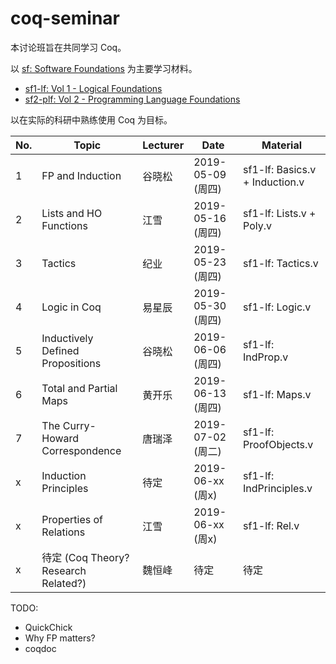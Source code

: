 ﻿# coq-seminar

本讨论班旨在共同学习 Coq。

以 [sf: Software Foundations](https://softwarefoundations.cis.upenn.edu/) 为主要学习材料。
- [sf1-lf: Vol 1 - Logical Foundations](https://softwarefoundations.cis.upenn.edu/lf-current/index.html)
- [sf2-plf: Vol 2 - Programming Language Foundations](https://softwarefoundations.cis.upenn.edu/plf-current/index.html)

以在实际的科研中熟练使用 Coq 为目标。

| No. |    Topic | Lecturer | Date | Material |	
| ----| ------| -------- | -----| ---------|
| 1   | FP and Induction | 谷晓松 | 2019-05-09 (周四) | sf1-lf: Basics.v + Induction.v |
| 2   | Lists and HO Functions  | 江雪 | 2019-05-16 (周四) | sf1-lf: Lists.v + Poly.v |
| 3   | Tactics | 纪业 | 2019-05-23 (周四) | sf1-lf: Tactics.v |
| 4   | Logic in Coq | 易星辰 | 2019-05-30 (周四) | sf1-lf: Logic.v |
| 5   | Inductively Defined Propositions | 谷晓松 | 2019-06-06 (周四) | sf1-lf: IndProp.v |
| 6   | Total and Partial Maps | 黄开乐 | 2019-06-13 (周四) | sf1-lf: Maps.v |
| 7   | The Curry-Howard Correspondence | 唐瑞泽 | 2019-07-02 (周二) | sf1-lf: ProofObjects.v |
| x   | Induction Principles | 待定 | 2019-06-xx (周x) | sf1-lf: IndPrinciples.v |
| x   | Properties of Relations | 江雪 | 2019-06-xx (周x) | sf1-lf: Rel.v |
| x   | 待定 (Coq Theory? Research Related?) | 魏恒峰 | 待定 | 待定 |

TODO:
- QuickChick
- Why FP matters?
- coqdoc
